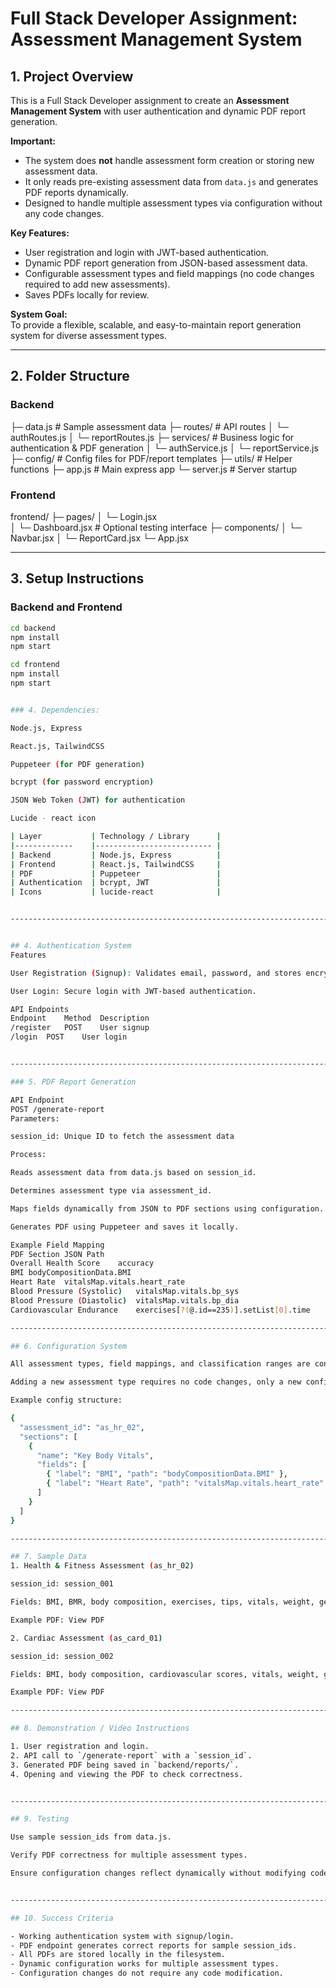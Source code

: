 # Full Stack Developer Assignment: Assessment Management System

## 1. Project Overview
This is a Full Stack Developer assignment to create an **Assessment Management System** with user authentication and dynamic PDF report generation.  

**Important:**  
- The system does **not** handle assessment form creation or storing new assessment data.  
- It only reads pre-existing assessment data from `data.js` and generates PDF reports dynamically.  
- Designed to handle multiple assessment types via configuration without any code changes.

**Key Features:**
- User registration and login with JWT-based authentication.
- Dynamic PDF report generation from JSON-based assessment data.
- Configurable assessment types and field mappings (no code changes required to add new assessments).
- Saves PDFs locally for review.

**System Goal:**  
To provide a flexible, scalable, and easy-to-maintain report generation system for diverse assessment types.


------------------------------------------------------------------------------------------------------------------------------------

## 2. Folder Structure

### Backend
├─ data.js # Sample assessment data
├─ routes/ # API routes
│ └─ authRoutes.js
│ └─ reportRoutes.js
├─ services/ # Business logic for authentication & PDF generation
│ └─ authService.js
│ └─ reportService.js
├─ config/ # Config files for PDF/report templates
├─ utils/ # Helper functions
├─ app.js # Main express app
└─ server.js # Server startup

### Frontend

frontend/
├─ pages/
│ └─ Login.jsx    
│ └─ Dashboard.jsx # Optional testing interface
├─ components/
│ └─ Navbar.jsx
│ └─ ReportCard.jsx
└─ App.jsx

------------------------------------------------------------------------------------------------------------------------------------

## 3. Setup Instructions

### Backend and Frontend
```bash
cd backend
npm install
npm start

cd frontend
npm install
npm start


### 4. Dependencies:

Node.js, Express

React.js, TailwindCSS

Puppeteer (for PDF generation)

bcrypt (for password encryption)

JSON Web Token (JWT) for authentication

Lucide - react icon

| Layer           | Technology / Library      |
|-------------    |-------------------------- |
| Backend         | Node.js, Express          |
| Frontend        | React.js, TailwindCSS     |
| PDF             | Puppeteer                 |
| Authentication  | bcrypt, JWT               |
| Icons           | lucide-react              |


------------------------------------------------------------------------------------------------------------------------------------


## 4. Authentication System
Features

User Registration (Signup): Validates email, password, and stores encrypted password.

User Login: Secure login with JWT-based authentication.

API Endpoints
Endpoint	Method	Description
/register	POST	User signup
/login	POST	User login


------------------------------------------------------------------------------------------------------------------------------------

### 5. PDF Report Generation

API Endpoint
POST /generate-report
Parameters:

session_id: Unique ID to fetch the assessment data

Process:

Reads assessment data from data.js based on session_id.

Determines assessment type via assessment_id.

Maps fields dynamically from JSON to PDF sections using configuration.

Generates PDF using Puppeteer and saves it locally.

Example Field Mapping
PDF Section	JSON Path
Overall Health Score	accuracy
BMI	bodyCompositionData.BMI
Heart Rate	vitalsMap.vitals.heart_rate
Blood Pressure (Systolic)	vitalsMap.vitals.bp_sys
Blood Pressure (Diastolic)	vitalsMap.vitals.bp_dia
Cardiovascular Endurance	exercises[?(@.id==235)].setList[0].time

------------------------------------------------------------------------------------------------------------------------------------

## 6. Configuration System

All assessment types, field mappings, and classification ranges are configurable via JSON.

Adding a new assessment type requires no code changes, only a new configuration file.

Example config structure:

{
  "assessment_id": "as_hr_02",
  "sections": [
    {
      "name": "Key Body Vitals",
      "fields": [
        { "label": "BMI", "path": "bodyCompositionData.BMI" },
        { "label": "Heart Rate", "path": "vitalsMap.vitals.heart_rate" }
      ]
    }
  ]
}

------------------------------------------------------------------------------------------------------------------------------------

## 7. Sample Data
1. Health & Fitness Assessment (as_hr_02)

session_id: session_001

Fields: BMI, BMR, body composition, exercises, tips, vitals, weight, gender.

Example PDF: View PDF

2. Cardiac Assessment (as_card_01)

session_id: session_002

Fields: BMI, body composition, cardiovascular scores, vitals, weight, gender.

Example PDF: View PDF

------------------------------------------------------------------------------------------------------------------------------------

## 8. Demonstration / Video Instructions

1. User registration and login.
2. API call to `/generate-report` with a `session_id`.
3. Generated PDF being saved in `backend/reports/`.
4. Opening and viewing the PDF to check correctness.


------------------------------------------------------------------------------------------------------------------------------------

## 9. Testing

Use sample session_ids from data.js.

Verify PDF correctness for multiple assessment types.

Ensure configuration changes reflect dynamically without modifying code.


------------------------------------------------------------------------------------------------------------------------------------

## 10. Success Criteria

- Working authentication system with signup/login.
- PDF endpoint generates correct reports for sample session_ids.
- All PDFs are stored locally in the filesystem.
- Dynamic configuration works for multiple assessment types.
- Configuration changes do not require any code modification.


